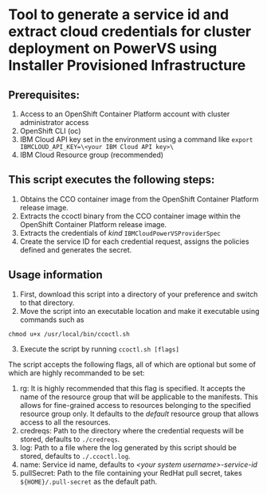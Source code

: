 # Tool to generate a service id and extract cloud credentials for cluster deployment on PowerVS using Installer Provisioned Infrastructure
## Prerequisites:
1. Access to an OpenShift Container Platform account with cluster administrator access
2. OpenShift CLI (oc)
3. IBM Cloud API key set in the environment using a command like
`export IBMCLOUD_API_KEY=\<your IBM Cloud API key>\`
4. IBM Cloud Resource group (recommended)

## This script executes the following steps:
1. Obtains the CCO container image from the OpenShift Container Platform release image.
2. Extracts the ccoctl binary from the CCO container image within the OpenShift Container Platform release image.
3. Extracts the credentials of _kind_ `IBMCloudPowerVSProviderSpec`
4. Create the service ID for each credential request, assigns the policies defined and generates the secret.

## Usage information
1. First, download this script into a directory of your preference and switch to that directory.
2. Move the script into an executable location and make it executable using commands such as 
```mv ccoctl.sh /usr/local/bin
chmod u+x /usr/local/bin/ccoctl.sh
```
3. Execute the script by running
`ccoctl.sh [flags]`

The script accepts the following flags, all of which are optional but some of which are highly recommanded to be set:
1. rg: It is highly recommended that this flag is specified. It accepts the name of the resource group that will be applicable to the manifests. This allows for fine-grained access to resources belonging to the specified resource group only. It defaults to the _default_ resource group that allows access to all the resources.
2. credreqs: Path to the directory where the credential requests will be stored, defaults to `./credreqs`.
3. log: Path to a file where the log generated by this script should be stored, defaults to `./.ccoctl.log`.
4. name: Service id name, defaults to _\<your system username>\-service-id_
5. pullSecret: Path to the file containing your RedHat pull secret, takes `${HOME}/.pull-secret` as the default path.
